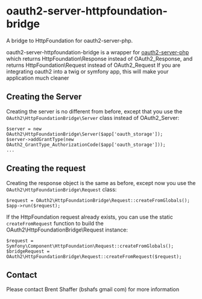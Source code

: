 oauth2-server-httpfoundation-bridge
===================================

A bridge to HttpFoundation for oauth2-server-php.

oauth2-server-httpfoundation-bridge is a wrapper for [oauth2-server-php](https://github.com/bshaffer/oauth2-server-php)
which returns HttpFoundation\Response instead of OAuth2_Response, and returns HttpFoundation\Request instead of OAuth2_Request
If you are integrating oauth2 into a twig or symfony app, this will make your application much cleaner

## Creating the Server

Creating the server is no different from before, except that you use the `OAuth2\HttpFoundationBridge\Server`
class instead of OAuth2_Server:

    $server = new OAuth2\HttpFoundationBridge\Server($app['oauth_storage']);
    $server->addGrantType(new OAuth2_GrantType_AuthorizationCode($app['oauth_storage']));
    ...

## Creating the request

Creating the response object is the same as before, except now you use the
`OAuth2\HttpFoundationBridge\Request` class:

    $request = OAuth2\HttpFoundationBridge\Request::createFromGlobals();
    $app->run($request);

If the HttpFoundation request already exists, you can use the static `createFromRequest`
function to build the OAuth2\HttpFoundationBridge\Request instance:

    $request = Symfony\Component\HttpFoundation\Request::createFromGlobals();
    $bridgeRequest = OAuth2\HttpFoundationBridge\Request::createFromRequest($request);

Contact
-------

Please contact Brent Shaffer (bshafs <at> gmail <dot> com) for more information